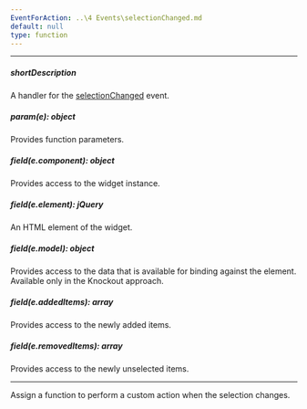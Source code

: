 ```yaml
---
EventForAction: ..\4 Events\selectionChanged.md
default: null
type: function
---
```

---
##### shortDescription
A handler for the [selectionChanged](/api-reference/10%20UI%20Widgets/dxTagBox/4%20Events/selectionChanged.md '/Documentation/ApiReference/UI_Widgets/dxTagBox/Events/#selectionChanged') event.

##### param(e): object
Provides function parameters.

##### field(e.component): object
Provides access to the widget instance.

##### field(e.element): jQuery
An HTML element of the widget.

##### field(e.model): object
Provides access to the data that is available for binding against the element. Available only in the Knockout approach.

##### field(e.addedItems): array
Provides access to the newly added items.

##### field(e.removedItems): array
Provides access to the newly unselected items.

---
Assign a function to perform a custom action when the selection changes.